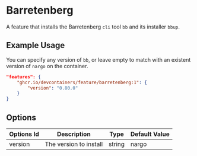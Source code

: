 
# Barretenberg

A feature that installs the Barretenberg `cli` tool `bb` and its installer `bbup`.

## Example Usage

You can specify any version of `bb`, or leave empty to match with an existent version of `nargo` on the container.

```json
"features": {
    "ghcr.io/devcontainers/feature/barretenberg:1": {
        "version": "0.80.0"
    }
}
```

## Options

| Options Id | Description            | Type   | Default Value |
| ---------- | ---------------------- | ------ | ------------- |
| version    | The version to install | string | nargo         |
